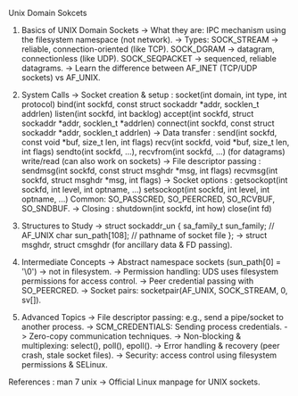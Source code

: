 Unix Domain Sokcets

1. Basics of UNIX Domain Sockets
   -> What they are: IPC mechanism using the filesystem namespace (not network).
   -> Types: SOCK_STREAM → reliable, connection-oriented (like TCP).
             SOCK_DGRAM → datagram, connectionless (like UDP).
             SOCK_SEQPACKET → sequenced, reliable datagrams.
   -> Learn the difference between AF_INET (TCP/UDP sockets) vs AF_UNIX.

2. System Calls
   -> Socket creation & setup : socket(int domain, int type, int protocol)
                                bind(int sockfd, const struct sockaddr *addr, socklen_t addrlen)
                                listen(int sockfd, int backlog)
                                accept(int sockfd, struct sockaddr *addr, socklen_t *addrlen)
                                connect(int sockfd, const struct sockaddr *addr, socklen_t addrlen)
   -> Data transfer           : send(int sockfd, const void *buf, size_t len, int flags)
                                recv(int sockfd, void *buf, size_t len, int flags)
                                sendto(int sockfd, ...), recvfrom(int sockfd, ...) (for datagrams)
                                write/read (can also work on sockets)
   -> File descriptor passing : sendmsg(int sockfd, const struct msghdr *msg, int flags)
                                recvmsg(int sockfd, struct msghdr *msg, int flags)
   -> Socket options          : getsockopt(int sockfd, int level, int optname, ...)
                                setsockopt(int sockfd, int level, int optname, ...)
                                    Common: SO_PASSCRED, SO_PEERCRED, SO_RCVBUF, SO_SNDBUF.
   -> Closing                 : shutdown(int sockfd, int how)
                                close(int fd)

3. Structures to Study
   -> struct sockaddr_un { sa_family_t sun_family; // AF_UNIX char sun_path[108]; // pathname of socket file };
   -> struct msghdr, struct cmsghdr (for ancillary data & FD passing).

4. Intermediate Concepts
   -> Abstract namespace sockets (sun_path[0] = '\0') → not in filesystem.
   -> Permission handling: UDS uses filesystem permissions for access control.
   -> Peer credential passing with SO_PEERCRED.
   -> Socket pairs: socketpair(AF_UNIX, SOCK_STREAM, 0, sv[]).

5. Advanced Topics
   -> File descriptor passing: e.g., send a pipe/socket to another process.
   -> SCM_CREDENTIALS: Sending process credentials.
   -> Zero-copy communication techniques.
   -> Non-blocking & multiplexing: select(), poll(), epoll().
   -> Error handling & recovery (peer crash, stale socket files).
   -> Security: access control using filesystem permissions & SELinux.

References : man 7 unix → Official Linux manpage for UNIX sockets.
